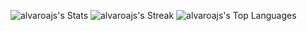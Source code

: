 ![alvaroajs's Stats](https://github-readme-stats.vercel.app/api?username=alvaroajs&theme=merko&show_icons=true&hide_border=false&count_private=false)
![alvaroajs's Streak](https://github-readme-streak-stats.herokuapp.com/?user=alvaroajs&theme=merko&hide_border=false)
![alvaroajs's Top Languages](https://github-readme-stats.vercel.app/api/top-langs/?username=alvaroajs&theme=merko&show_icons=true&hide_border=false&layout=compact)
